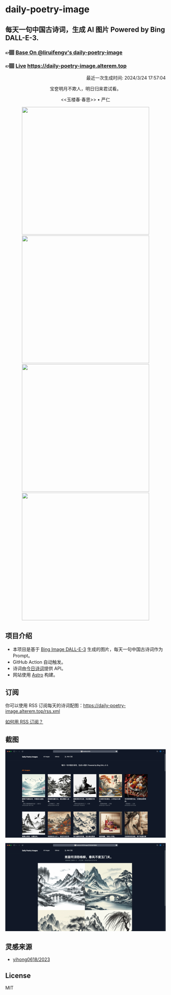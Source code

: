 
# daily-poetry-image

## 每天一句中国古诗词，生成 AI 图片 Powered by Bing DALL-E-3.

### 👉🏽 [Base On @liruifengv's daily-poetry-image](https://github.com/liruifengv/daily-poetry-image)

### 👉🏽 [Live](https://daily-poetry-image.alterem.top/) https://daily-poetry-image.alterem.top

<p align="right">
  最近一次生成时间: 2024/3/24 17:57:04
</p>
<p align="center">
宝奁明月不欺人，明日归来君试看。
</p>
<p align="center">
<<玉楼春·春思>> • 严仁
</p>
<p align="center">
<img src="https://tse1.mm.bing.net/th/id/OIG3.vAnZnmOekbiywRG6M6nL" height="400" width="400" />
<img src="https://tse2.mm.bing.net/th/id/OIG3.9OLXlenynk8nee69ltMj" height="400" width="400" />
<img src="https://tse2.mm.bing.net/th/id/OIG3.GgWFywRgK3aw.lNqPsh1" height="400" width="400" />
<img src="https://tse1.mm.bing.net/th/id/OIG3..LOgJUaCF6Be6.ShPHvA" height="400" width="400" />
</p>

## 项目介绍

-   本项目是基于 [Bing Image DALL-E-3](https://www.bing.com/images/create) 生成的图片，每天一句中国古诗词作为 Prompt。
-   GitHub Action 自动触发。
-   诗词由[今日诗词](https://www.jinrishici.com/)提供 API。
-   网站使用 [Astro](https://astro.build) 构建。

## 订阅

你可以使用 RSS 订阅每天的诗词配图：https://daily-poetry-image.alterem.top/rss.xml

[如何用 RSS 订阅？](https://zhuanlan.zhihu.com/p/55026716)

## 截图

![图片列表](./screenshots/Snipaste_2023-12-28_21-00-26.png)

![图片详情](./screenshots/Snipaste_2023-12-28_21-00-53.png)

## 灵感来源

-   [yihong0618/2023](https://github.com/yihong0618/2023)

## License

MIT

